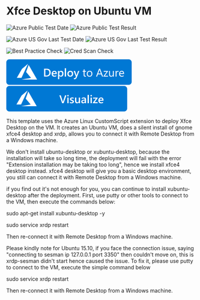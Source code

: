 # Xfce Desktop on Ubuntu VM

![Azure Public Test Date](https://azurequickstartsservice.blob.core.windows.net/badges/ubuntu-desktop-xfce-rdp/PublicLastTestDate.svg)
![Azure Public Test Result](https://azurequickstartsservice.blob.core.windows.net/badges/ubuntu-desktop-xfce-rdp/PublicDeployment.svg)

![Azure US Gov Last Test Date](https://azurequickstartsservice.blob.core.windows.net/badges/ubuntu-desktop-xfce-rdp/FairfaxLastTestDate.svg)
![Azure US Gov Last Test Result](https://azurequickstartsservice.blob.core.windows.net/badges/ubuntu-desktop-xfce-rdp/FairfaxDeployment.svg)

![Best Practice Check](https://azurequickstartsservice.blob.core.windows.net/badges/ubuntu-desktop-xfce-rdp/BestPracticeResult.svg)
![Cred Scan Check](https://azurequickstartsservice.blob.core.windows.net/badges/ubuntu-desktop-xfce-rdp/CredScanResult.svg)

[![Deploy To Azure](https://raw.githubusercontent.com/Azure/azure-quickstart-templates/master/1-CONTRIBUTION-GUIDE/images/deploytoazure.svg?sanitize=true)]("https://portal.azure.com/#create/Microsoft.Template/uri/https%3A%2F%2Fraw.githubusercontent.com%2FAzure%2Fazure-quickstart-templates%2Fmaster%2Fubuntu-desktop-xfce-rdp%2Fazuredeploy.json")
[![Visualize](https://raw.githubusercontent.com/Azure/azure-quickstart-templates/master/1-CONTRIBUTION-GUIDE/images/visualizebutton.svg?sanitize=true)]("http://armviz.io/#/?load=https%3A%2F%2Fraw.githubusercontent.com%2FAzure%2Fazure-quickstart-templates%2Fmaster%2Fubuntu-desktop-xfce-rdp%2Fazuredeploy.json")

This template uses the Azure Linux CustomScript extension to deploy Xfce Desktop
on the VM. It creates an Ubuntu VM, does a silent install of gnome xfce4 desktop
and xrdp, allows you to connect it with Remote Desktop from a Windows machine.

We don't install ubuntu-desktop or xubuntu-desktop, because the installation
will take so long time, the deployment will fail with the error "Extension
installation may be taking too long", hence we install xfce4 desktop instead.
xfce4 desktop will give you a basic desktop environment, you still can connect
it with Remote Desktop from a Windows machine.

if you find out it's not enough for you, you can continue to install
xubuntu-desktop after the deployment. First, use putty or other tools to connect
to the VM, then execute the commands below:

sudo apt-get install xubuntu-desktop -y

sudo service xrdp restart

Then re-connect it with Remote Desktop from a Windows machine.

Please kindly note for Ubuntu 15.10, if you face the connection issue, saying
"connecting to sesman ip 127.0.0.1 port 3350" then couldn't move on, this is
xrdp-sesman didn't start hence caused the issue. To fix it, please use putty to
connect to the VM, execute the simple command below

sudo service xrdp restart

Then re-connect it with Remote Desktop from a Windows machine.
